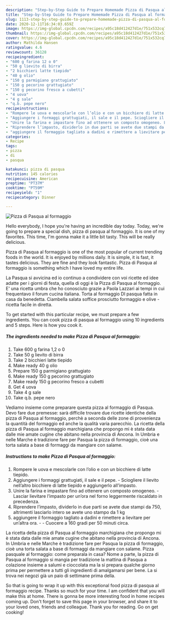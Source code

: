 ```yaml
---
description: "Step-by-Step Guide to Prepare Homemade Pizza di Pasqua al formaggio"
title: "Step-by-Step Guide to Prepare Homemade Pizza di Pasqua al formaggio"
slug: 1113-step-by-step-guide-to-prepare-homemade-pizza-di-pasqua-al-formaggio
date: 2020-12-11T16:34:03.659Z
image: https://img-global.cpcdn.com/recipes/a95c18d412427d1e/751x532cq70/pizza-di-pasqua-al-formaggio-recipe-main-photo.jpg
thumbnail: https://img-global.cpcdn.com/recipes/a95c18d412427d1e/751x532cq70/pizza-di-pasqua-al-formaggio-recipe-main-photo.jpg
cover: https://img-global.cpcdn.com/recipes/a95c18d412427d1e/751x532cq70/pizza-di-pasqua-al-formaggio-recipe-main-photo.jpg
author: Mathilda Hansen
ratingvalue: 4.6
reviewcount: 36128
recipeingredient:
- "600 g farina 12 o 0"
- "50 g lievito di birra"
- "2 bicchieri latte tiepido"
- "40 g olio"
- "150 g parmigiano grattugiato"
- "150 g pecorino grattugiato"
- "150 g pecorino fresco a cubetti"
- "4 uova"
- "4 g sale"
- "q.b. pepe nero"
recipeinstructions:
- "Rompere le uova e mescolarle con l’olio e con un bicchiere di latte tiepido."
- "Aggiungere i formaggi grattugiati, il sale e il pepe. Sciogliere il lievito nell’altro bicchiere di latte tiepido e aggiungerlo all’impasto."
- "Unire la farina e impastare fino ad ottenere un composto omogeneo. Lasciar lievitare l’impasto per un’ora nel forno leggermente riscaldato in precedenza."
- "Riprendere l’impasto, dividerlo in due parti se avete due stampi da 750, altrimenti lasciarlo intero se avete uno stampo da 1 kg"
- "aggiungere il formaggio tagliato a dadini e rimettere a lievitare per un’altra ora.  Cuocere a 160 gradi per 50 minuti circa."
categories:
- Recipe
tags:
- pizza
- di
- pasqua

katakunci: pizza di pasqua 
nutrition: 145 calories
recipecuisine: American
preptime: "PT37M"
cooktime: "PT59M"
recipeyield: "1"
recipecategory: Dinner

---
```



![Pizza di Pasqua al formaggio](https://img-global.cpcdn.com/recipes/a95c18d412427d1e/751x532cq70/pizza-di-pasqua-al-formaggio-recipe-main-photo.jpg)

Hello everybody, I hope you're having an incredible day today. Today, we're going to prepare a special dish, pizza di pasqua al formaggio. It is one of my favorites. This time, I'm gonna make it a little bit tasty. This will be really delicious.

Pizza di Pasqua al formaggio is one of the most popular of current trending foods in the world. It is enjoyed by millions daily. It is simple, it is fast, it tastes delicious. They are fine and they look fantastic. Pizza di Pasqua al formaggio is something which I have loved my entire life.

La Pasqua si avvicina ed io continuo a condividere con voi ricette ed idee adatte per i giorni di festa, quella di oggi è la Pizza di Pasqua al formaggio. E&#39; una ricetta umbra che ho conosciuto grazie a Paola Lazzari ai tempi in cui frequentavo il forum cucina italiana. Torta al formaggio DI pasqua fatta in casa da benedetta. Ciambella salata soffice prosciutto formaggio e olive - ricetta facile in diretta.


To get started with this particular recipe, we must prepare a few ingredients. You can cook pizza di pasqua al formaggio using 10 ingredients and 5 steps. Here is how you cook it.

<!--inarticleads1-->

##### The ingredients needed to make Pizza di Pasqua al formaggio:

1. Take 600 g farina 1,2 o 0
1. Take 50 g lievito di birra
1. Take 2 bicchieri latte tiepido
1. Make ready 40 g olio
1. Prepare 150 g parmigiano grattugiato
1. Make ready 150 g pecorino grattugiato
1. Make ready 150 g pecorino fresco a cubetti
1. Get 4 uova
1. Take 4 g sale
1. Take q.b. pepe nero


Vediamo insieme come preparare questa pizza al formaggio di Pasqua. Devo fare due premesse: sarà difficile trovare due ricette identiche della pizza di Pasqua al formaggio, perchè a seconda delle zone di provenienza la quantità del formaggio ed anche la qualità varia parecchio. La ricetta della pizza di Pasqua al formaggio marchigiana che propongo mi è stata data dalle mie amate cugine che abitano nella provincia di Ancona. In Umbria e nelle Marche è tradizione fare per Pasqua la pizza di formaggio, cioè una torta salata a base di formaggi da mangiare con salame. 

<!--inarticleads2-->

##### Instructions to make Pizza di Pasqua al formaggio:

1. Rompere le uova e mescolarle con l’olio e con un bicchiere di latte tiepido.
1. Aggiungere i formaggi grattugiati, il sale e il pepe. - Sciogliere il lievito nell’altro bicchiere di latte tiepido e aggiungerlo all’impasto.
1. Unire la farina e impastare fino ad ottenere un composto omogeneo. - Lasciar lievitare l’impasto per un’ora nel forno leggermente riscaldato in precedenza.
1. Riprendere l’impasto, dividerlo in due parti se avete due stampi da 750, altrimenti lasciarlo intero se avete uno stampo da 1 kg
1. aggiungere il formaggio tagliato a dadini e rimettere a lievitare per un’altra ora. -  - Cuocere a 160 gradi per 50 minuti circa.


La ricetta della pizza di Pasqua al formaggio marchigiana che propongo mi è stata data dalle mie amate cugine che abitano nella provincia di Ancona. In Umbria e nelle Marche è tradizione fare per Pasqua la pizza di formaggio, cioè una torta salata a base di formaggi da mangiare con salame. Pizza pasquale al formaggio: come preparala in casa? Nome a parte, la pizza di Pasqua al formaggio si mangia per tradizione la mattina di Pasqua a colazione insieme a salumi e cioccolata ma la si prepara qualche giorno prima per permettere a tutti gli ingredienti di amalgamarsi per bene. La si trova nei negozi già un paio di settimane prima della. 

So that is going to wrap it up with this exceptional food pizza di pasqua al formaggio recipe. Thanks so much for your time. I am confident that you will make this at home. There is gonna be more interesting food in home recipes coming up. Don't forget to save this page in your browser, and share it to your loved ones, friends and colleague. Thank you for reading. Go on get cooking!
